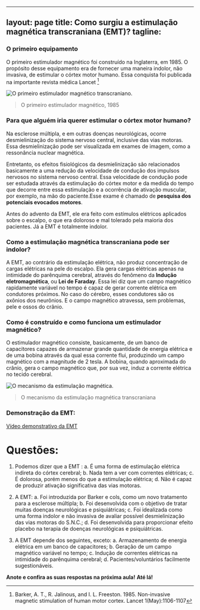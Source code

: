 
---
layout: page
title: Como surgiu a estimulação magnética transcraniana (EMT)?
tagline: 
---



### O primeiro equipamento

O primeiro estimulador magnético foi construído na Inglaterra, em 1985. O propósito desse equipamento era de fornecer uma maneira indolor, não invasiva, de estimular o córtex motor humano. Essa conquista foi publicada na importante revista médica Lancet [^1]

![O primeiro estimulador magnético transcraniano.](http://familiabrasil.org/imagens/jalinous_freeston_barker.jpg)
> O primeiro estimulador magnético, 1985

[^1]:Barker, A. T., R. Jalinous, and I. L. Freeston. 1985. Non-invasive
magnetic stimulation of human motor cortex. Lancet 1(May):1106-1107

### Para que alguém iria querer estimular o córtex motor humano?

Na esclerose múltipla, e em outras doenças neurológicas, ocorre desmielinização do sistema nervoso central, inclusive das vias motoras. Essa desmielinização pode ser visualizada em exames de imagem, como a ressonância nuclear magnética. 

Entretanto, os efeitos fisiológicos da desmielinização são relacionados basicamente a uma redução da velocidade de condução dos impulsos nervosos no sistema nervoso central. Essa velocidade de condução pode ser estudada através da estimulação do córtex motor e da medida do tempo que decorre entre essa estimulação e a ocorrência de ativação muscular, por exemplo, na mão do paciente.Esse exame é chamado de **pesquisa dos potenciais evocados motores**.

Antes do advento da EMT, ele era feito com estímulos elétricos aplicados sobre o escalpo, o que era doloroso e mal tolerado pela maioria dos pacientes. Já a EMT é totalmente indolor.

### Como a estimulação magnética transcraniana pode ser indolor?

A EMT, ao contrário da estimulação elétrica, não produz concentração de cargas elétricas na pele do escalpo. Ela gera cargas elétricas apenas na intimidade do parênquima cerebral, através do fenômeno da **Indução eletromagnética**, ou **Lei de Faraday**. Essa lei diz que um campo magnético rapidamente variável no tempo é capaz de gerar corrente elétrica em condutores próximos. No caso do cérebro, esses condutores são os axônios dos neurônios. E o campo magnético atravessa, sem problemas, pele e ossos do crânio.

### Como é construído e como funciona um estimulador magnético?

O estimulador magnético consiste, basicamente, de um banco de capacitores capazes de armazenar grande quantidade de energia elétrica e de uma bobina através da qual essa corrente flui, produzindo um campo magnético com a magnitude de 2 tesla. A bobina, quando aproximada do crânio, gera o campo magnético que, por sua vez, induz a corrente elétrica no tecido cerebral.


![O mecanismo da estimulação magnética.](http://familiabrasil.org/imagens/estimulador.jpg)
> O mecanismo da estimulação magnética transcraniana

### Demonstração da EMT: 

[Vídeo demonstrativo da EMT](https://youtu.be/qkNbYHu_STU)

# Questões:

1. Podemos dizer que a EMT :
a. É uma forma de estimulação elétrica indireta do córtex cerebral;
b. Nada tem a ver com correntes elétricas;
c. É dolorosa, porém menos do que a estimulação elétrica;
d. Não é capaz de produzir ativação significativa das vias motoras.

2. A EMT:
a. Foi introduzida por Barker e cols, como um novo tratamento para a esclerose múltipla;
b. Foi desenvolvida com o objetivo de tratar muitas doenças neurológicas e psiquiátricas;
c. Foi idealizada como uma forma indolor e não invasiva de avaliar possível desmielinização das vias motoras do S.N.C.;
d. Foi desenvolvida para proporcionar efeito placebo na terapia de doenças neurológicas e psiquiátricas.

3. A EMT depende dos seguintes, exceto:
a. Armazenamento de energia elétrica em um banco de capacitores;
b. Geração de um campo magnético variável no tempo;
c. Indução de correntes elétricas na intimidade do parênquima cerebral;
d. Pacientes/voluntários facilmente sugestionáveis.

**Anote e confira as suas respostas na próxima aula!**
**Até lá!**
